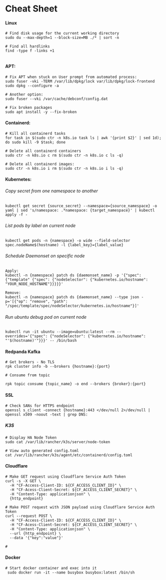 # Cheat Sheet


#### Linux

```shell
# Find disk usage for the current working directory
sudo du --max-depth=1 --block-size=MB ./* | sort -n

# Find all hardlinks
find -type f -links +1


```


#### APT:
```shell
# Fix APT when stuck on User prompt from automated process: 
sudo fuser -vki -TERM /var/lib/dpkg/lock var/lib/dpkg/lock-frontend
sudo dpkg --configure -a

# Another option:
sudo fuser --vki /var/cache/debconf/config.dat

# Fix broken packages 
sudo apt install -y --fix-broken
```


#### Containerd:

```shell
# Kill all containerd tasks
for task in $(sudo ctr -n k8s.io task ls | awk '{print $2}' | sed 1d); do sudo kill -9 $task; done

# Delete all containerd containers
sudo ctr -n k8s.io c rm $(sudo ctr -n k8s.io c ls -q)

# Delete all containerd images: 
sudo ctr -n k8s.io i rm $(sudo ctr -n k8s.io i ls -q)
```


#### Kubernetes:

###### Copy secret from one namespace to another

```shell
kubectl get secret {source_secret} --namespace={source_namespace} -o yaml | sed 's/namespace: .*namespace: {target_namespace}' | kubectl apply -f -
````
###### List pods by label on current node
```shell
kubectl get pods -n {namespace} -o wide --field-selector spec.nodeName$(hostname) -l {label_key}={label_value}
```

###### Schedule Daemonset on specific node
```shell
Apply:
kubectl -n {namespace} patch ds {daemonset_name} -p '{"spec": {"template" {"spec": {"nodeSelector": {"kubernetes.io/hostname": "YOUR_NODE_HOSTNAME"}}}}}'

Remove:
kubectl -n {namespace} patch ds {daemonset_name} --type json -p='[{"op": "remove", "path": "/spec/template/spec/nodeSelector/kubernetes.io/hostname"}]'
```
###### Run ubuntu debug pod on current node
```shell
kubectl run -it ubuntu --image=ubuntu:latest --rm --overrides='{"spec": {"nodeSelector": {"kubernetes.io/hostname": "'$(hostname)'"}}}' -- /bin/bash
```


#### Redpanda Kafka

```shell
# Get brokers - No TLS
rpk cluster info -b --brokers {hostname}:{port}

# Consume from topic 

rpk topic consume {topic_name} -o end --brokers {broker}:{port}
```


#### SSL

```shell
# Check SANs for HTTPS endpoint
openssl s_client -connect {hostname}:443 </dev/null 2>/dev/null | openssl x509 -noout -text | grep DNS:
```


##### K3S

```shell
# Display HA Node Token
sudo cat /var/lib/rancher/k3s/server/node-token

# View auto generated config.toml
cat /var/lib/rancher/k3s/agent/etc/containerd/config.toml
```

#### Cloudflare
```shell
# Make GET request using Cloudflare Service Auth Token
curl -s -X GET \
  -H "CF-Access-Client-ID: ${CF_ACCESS_CLIENT_ID}" \
  -H "CF-Acess-Client-Secret: ${CF_ACCESS_CLIENT_SECRET}" \
  -H "Content-Type: applicationjson" \
  {http_endpoint}
  
# Make POST request with JSON payload using Cloudflare Service Auth Token
curl --request POST \
  -H "CF-Access-Client-ID: ${CF_ACCESS_CLIENT_ID}" \
  -H "CF-Acess-Client-Secret: ${CF_ACCESS_CLIENT_SECRET}" \
  -H "Content-Type: applicationjson" \
  --url {http_endpoint} \
  --data '{"key":"value"}'
  
# 
```


#### Docker

```shell
# Start docker container and exec into it
 sudo docker run -it --name busybox busybox:latest /bin/sh

```